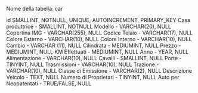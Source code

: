 Nome della tabella: car

id SMALLINT, NOTNULL, UNIQUE, AUTOINCREMENT, PRIMARY_KEY
Casa produttrice - SMALLINT, NOTNULL
Modello - VARCHAR(20), NULL
Copertina IMG - VARCHAR(255), NULL
Codice Telaio - VARCHAR(17), NULL
Colore Esterno - VARCHAR(10), NULL
Colore Interno - VARCHAR(10), NULL
Cambio - VARCHAR (11), NULL
Cilindrata - MEDIUMINT, NULL
Prezzo - MEDIUMINT, NULL
KM Effettuati - MEDIUMINT, NULL
Anno - YEAR, NULL
Alimentazione - VARCHAR(10), NULL
Cavalli - SMALLINT, NULL
Porte - TINYINT, NULL
Trasmissioni - VARCHAR(10), NULL
Trazione - VARCHAR(10), NULL
Classe di Emissione - VARCHAR(2), NULL
Descrizione Veicolo - TEXT, NULL
Numero di Proprietari - TINYINT, NULL
Auto per Neopatentati - TRUE/FALSE, NULL



